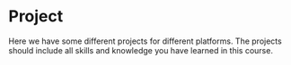# Project

Here we have some different projects for different platforms. The projects should include all skills and knowledge you have learned in this course.
